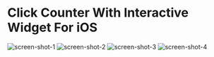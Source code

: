 # Click Counter With Interactive Widget For iOS

![screen-shot-1](https://quinston-com.s3.us-west-2.amazonaws.com/0x1ss.png)
![screen-shot-2](https://quinston-com.s3.us-west-2.amazonaws.com/0x2ss.png)
![screen-shot-3](https://quinston-com.s3.us-west-2.amazonaws.com/0x3ss.png)
![screen-shot-4](https://quinston-com.s3.us-west-2.amazonaws.com/0x4ss.jpg)
